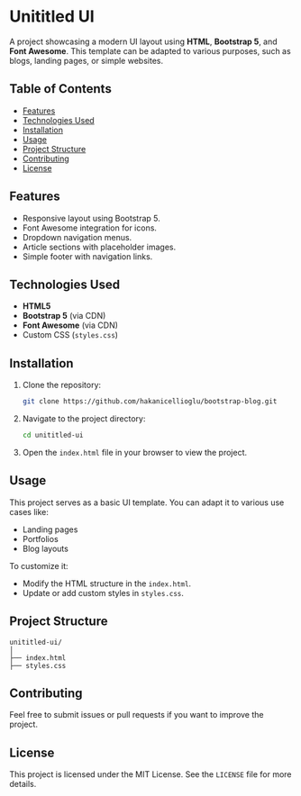# Unititled UI

A project showcasing a modern UI layout using **HTML**, **Bootstrap 5**, and **Font Awesome**. This template can be adapted to various purposes, such as blogs, landing pages, or simple websites.

## Table of Contents
- [Features](#features)
- [Technologies Used](#technologies-used)
- [Installation](#installation)
- [Usage](#usage)
- [Project Structure](#project-structure)
- [Contributing](#contributing)
- [License](#license)

## Features

- Responsive layout using Bootstrap 5.
- Font Awesome integration for icons.
- Dropdown navigation menus.
- Article sections with placeholder images.
- Simple footer with navigation links.

## Technologies Used

- **HTML5**
- **Bootstrap 5** (via CDN)
- **Font Awesome** (via CDN)
- Custom CSS (`styles.css`)

## Installation

1. Clone the repository:
   ```bash
   git clone https://github.com/hakanicellioglu/bootstrap-blog.git
   ```
2. Navigate to the project directory:
   ```bash
   cd unititled-ui
   ```
3. Open the `index.html` file in your browser to view the project.

## Usage

This project serves as a basic UI template. You can adapt it to various use cases like:
- Landing pages
- Portfolios
- Blog layouts

To customize it:
- Modify the HTML structure in the `index.html`.
- Update or add custom styles in `styles.css`.

## Project Structure

```
unititled-ui/
│
├── index.html
├── styles.css
```

## Contributing

Feel free to submit issues or pull requests if you want to improve the project.

## License

This project is licensed under the MIT License. See the `LICENSE` file for more details.
